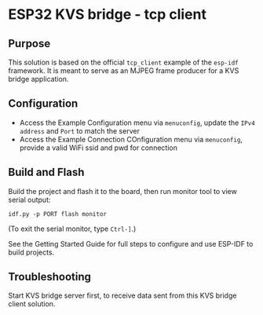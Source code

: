 # ESP32 KVS bridge - tcp client

## Purpose

This solution is based on the official `tcp_client` example of the `esp-idf` framework. It is meant to serve as an MJPEG frame producer for
a KVS bridge application.

## Configuration

- Access the Example Configuration menu via `menuconfig`, update the `IPv4 address` and `Port` to match the server 
- Access the Example Connection COnfiguration menu via `menuconfig`, provide a valid WiFi ssid and pwd for connection

## Build and Flash

Build the project and flash it to the board, then run monitor tool to view serial output:

```
idf.py -p PORT flash monitor
```

(To exit the serial monitor, type ``Ctrl-]``.)

See the Getting Started Guide for full steps to configure and use ESP-IDF to build projects.


## Troubleshooting

Start KVS bridge server first, to receive data sent from this KVS bridge client solution.
